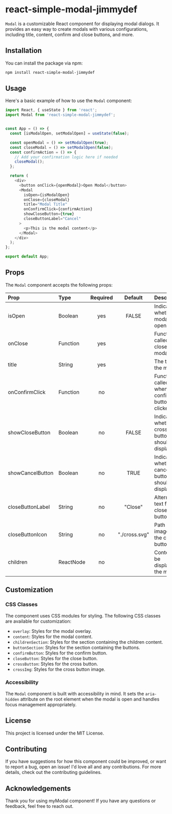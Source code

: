 # react-simple-modal-jimmydef

`Modal` is a customizable React component for displaying modal dialogs. It provides an easy way to create modals with various configurations, including title, content, confirm and close buttons, and more.

## Installation

You can install the package via npm:

```bash
npm install react-simple-modal-jimmydef
```

## Usage

Here's a basic example of how to use the `Modal` component:

```javascript
import React, { useState } from 'react';
import Modal from 'react-simple-modal-jimmydef';


const App = () => {
  const [isModalOpen, setModalOpen] = useState(false);

  const openModal = () => setModalOpen(true);
  const closeModal = () => setModalOpen(false);
  const confirmAction = () => {
    // Add your confirmation logic here if needed
    closeModal();
  };

  return (
    <div>
      <button onClick={openModal}>Open Modal</button>
      <Modal
        isOpen={isModalOpen}
        onClose={closeModal}
        title="Modal Title"
        onConfirmClick={confirmAction}
        showCloseButton={true}
        closeButtonLabel="Cancel"
      >
        <p>This is the modal content</p>
      </Modal>
    </div>
  );
};

export default App;
```

## Props

The `Modal` component accepts the following props:

| Prop             | Type      | Required |    Default    | Description                                                   |
| :--------------- | :-------- | :------: | :-----------: | :------------------------------------------------------------ |
| isOpen           | Boolean   |   yes    |     FALSE     | Indicates whether the modal is open.                          |
| onClose          | Function  |   yes    |               | Function called to close the modal.                           |
| title            | String    |   yes    |               | The title of the modal.                                       |
| onConfirmClick   | Function  |    no    |               | Function called when the confirm button is clicked.           |
| showCloseButton  | Boolean   |    no    |     FALSE     | Indicates whether the cross close button should be displayed. |
| showCancelButton | Boolean   |    no    |     TRUE      | Indicates whether the cancel button should be displayed.      |
| closeButtonLabel | String    |    no    |    "Close"    | Alternative text for the close button.                        |
| closeButtonIcon  | String    |    no    | "./cross.svg" | Path of the image for the close button.                       |
| children         | ReactNode |    no    |               | Content to be displayed in the modal.                         |

## Customization

### CSS Classes

The component uses CSS modules for styling. The following CSS classes are available for customization:

- `overlay`: Styles for the modal overlay.
- `content`: Styles for the modal content.
- `childrenSection`: Styles for the section containing the children content.
- `buttonSection`: Styles for the section containing the buttons.
- `confirmButton`: Styles for the confirm button.
- `closeButton`: Styles for the close button.
- `crossButton`: Styles for the cross button.
- `crossImg`: Styles for the cross button image.

### Accessibility

The `Modal` component is built with accessibility in mind. It sets the `aria-hidden` attribute on the root element when the modal is open and handles focus management appropriately.

## License

This project is licensed under the MIT License.

## Contributing

If you have suggestions for how this component could be improved, or want to report a bug, open an issue! I'd love all and any contributions. For more details, check out the contributing guidelines.

## Acknowledgements

Thank you for using myModal component! If you have any questions or feedback, feel free to reach out.
